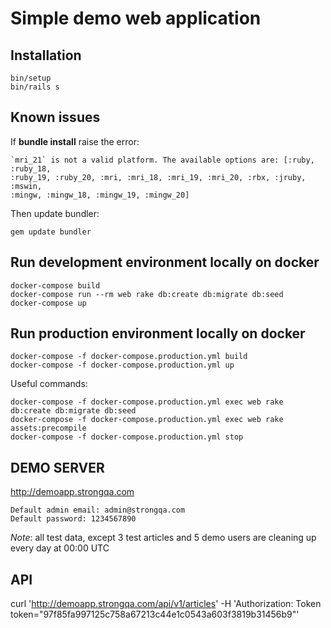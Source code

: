 Simple demo web application
==========================

## Installation

```
bin/setup
bin/rails s
```

## Known issues

If **bundle install** raise the error:

```
`mri_21` is not a valid platform. The available options are: [:ruby, :ruby_18,
:ruby_19, :ruby_20, :mri, :mri_18, :mri_19, :mri_20, :rbx, :jruby, :mswin,
:mingw, :mingw_18, :mingw_19, :mingw_20]
```

Then update bundler:

```
gem update bundler
```

## Run development environment locally on docker

```
docker-compose build
docker-compose run --rm web rake db:create db:migrate db:seed
docker-compose up
```

## Run production environment locally on docker

```
docker-compose -f docker-compose.production.yml build
docker-compose -f docker-compose.production.yml up
```

Useful commands:

```
docker-compose -f docker-compose.production.yml exec web rake db:create db:migrate db:seed
docker-compose -f docker-compose.production.yml exec web rake assets:precompile
docker-compose -f docker-compose.production.yml stop
```

## DEMO SERVER

http://demoapp.strongqa.com

```
Default admin email: admin@strongqa.com
Default password: 1234567890
```

*Note*: all test data, except 3 test articles and 5 demo users are cleaning up every day at 00:00 UTC

## API

curl 'http://demoapp.strongqa.com/api/v1/articles' -H 'Authorization: Token token="97f85fa997125c758a67213c44e1c0543a603f3819b31456b9"'
